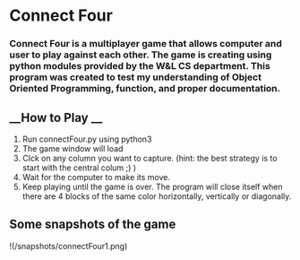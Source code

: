 # __Connect Four__

###  Connect Four is a multiplayer game that allows computer and user to play against each other. The game is creating using python modules provided by the W&L CS department. This program was created to test my understanding of Object Oriented Programming, function, and proper documentation.

## __How to Play __ 
1. Run connectFour.py using python3 
2. The game window will load
3. Clck on any column you want to capture. (hint: the best strategy is to start with the central colum ;) )
4. Wait for the computer to make its move. 
5. Keep playing until the game is over. The program will close itself when there are 4 blocks of the same color horizontally, vertically or diagonally.  

## __Some snapshots of the game__
!(/snapshots/connectFour1.png)
